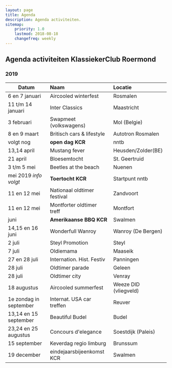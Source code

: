 ```yaml
---
layout: page
title: Agenda
description: Agenda activiteiten.
sitemap:
    priority: 1.0
    lastmod: 2018-08-18
    changefreq: weekly
---
```

## Agenda activiteiten KlassiekerClub Roermond

### 2019

| Datum                     | Naam                         | Locatie
| ------------------------- | :----------------------- |:-------------
| 6 en 7 januari            | Aircooled winterfest      | Rosmalen
| 11 t/m 14 januari         | Inter Classics            | Maastricht 
| 3 februari                | Swapmeet (volkswagens)    | Mol (Belgie)  
| 8 en 9 maart              |  Britisch cars & lifestyle| Autotron Rosmalen  
|  volgt nog                |  **open dag KCR**         | nntb
| 13,14 april               |  Mustang fever            | Heusden/Zolder(BE)
| 21 april                  |  Bloesemtocht              | St. Geertruid 
| 3 t/m 5 mei               |  Beetles at the beach     | Nuenen 
|   mei 2019  *info volgt*  |  **Toertocht KCR**        | Startpunt nntb
| 11 en 12 mei              |  Nationaal oldtimer festival| Zandvoort
| 11 en 12 mei              |  Montforter oldtimer treff| Montfort
|    juni                   |  **Amerikaanse BBQ KCR**  | Swalmen
| 14,15 en 16 juni          |  Wonderfull Wanroy        | Wanroy (De Bergen)
| 2 juli                    |  Steyl Promotion          | Steyl
| 7 juli                    |  Oldiemama                | Maaseik  
| 27 en 28 juli             |  Internation. Hist. Festiv| Panningen  
| 28 juli                   |  Oldtimer parade          | Geleen
| 28 juli                   |  Oldtimer city            | Venray
| 18 augustus               |  Aircooled summerfest     | Weeze DlD (vliegveld)
| 1e zondag in september    |  Internat. USA car treffen| Reuver
| 13,14 en 15 september     |  Beautiful Budel          | Budel 
| 23,24 en 25 augustus      |  Concours d'elegance      | Soestdijk (Paleis)
| 15 september              |  Keverdag regio limburg   | Brunssum  
| 19 december               |  eindejaarsbijeenkomst KCR| Swalmen 


 
